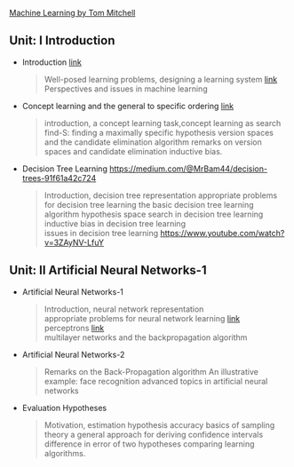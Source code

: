  [Machine Learning by Tom Mitchell](https://www.cin.ufpe.br/~cavmj/Machine%20-%20Learning%20-%20Tom%20Mitchell.pdf)

## Unit: I Introduction 
 - Introduction [link](https://medium.com/analytics-vidhya/an-introduction-to-machine-learning-574bafa6fc66)  
   > Well-posed learning problems, designing a learning system [link](https://medium.datadriveninvestor.com/3-steps-introduction-to-machine-learning-and-design-of-a-learning-system-bd12b65aa50c) </br>
   > Perspectives and issues in machine learning
 - Concept learning and the general to specific ordering [link](https://medium.com/@pralhad2481/chapter-2-concept-learning-part-2-d8aa0761143e)
   > introduction, a concept learning task,concept learning as search
   > find-S: finding a maximally specific hypothesis
   > version spaces and the candidate elimination algorithm
   > remarks on version spaces and candidate elimination
   > inductive bias.
 - Decision Tree Learning https://medium.com/@MrBam44/decision-trees-91f61a42c724
   > Introduction, decision tree representation
   > appropriate problems for decision tree learning
   > the basic decision tree learning algorithm
   > hypothesis space search in decision tree learning
   > inductive bias in decision tree learning <br>
   > issues in decision tree learning https://www.youtube.com/watch?v=3ZAyNV-LfuY
   
## Unit: II Artificial Neural Networks-1
 - Artificial Neural Networks-1
   > Introduction, neural network representation<br>
   > appropriate problems for neural network learning [link](https://www.youtube.com/watch?v=i8rGS6nZTEk)<br>
   > perceptrons [link](https://www.youtube.com/watch?v=ktGm0WCoQOg)<br>
   > multilayer networks and the backpropagation algorithm
 - Artificial Neural Networks-2
   > Remarks on the Back-Propagation algorithm
   > An illustrative example: face recognition
   > advanced topics in artificial neural networks
 - Evaluation Hypotheses
   > Motivation, estimation hypothesis accuracy
   > basics of sampling theory
   > a general approach for deriving confidence intervals
   > difference in error of two hypotheses
comparing learning algorithms.
